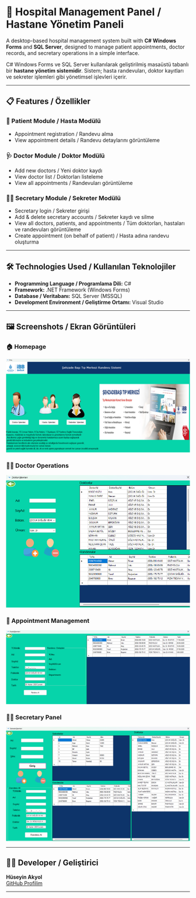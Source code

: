 # 🏥 Hospital Management Panel / Hastane Yönetim Paneli

A desktop-based hospital management system built with **C# Windows Forms** and **SQL Server**, designed to manage patient appointments, doctor records, and secretary operations in a simple interface.

C# Windows Forms ve SQL Server kullanılarak geliştirilmiş masaüstü tabanlı bir **hastane yönetim sistemidir**. Sistem; hasta randevuları, doktor kayıtları ve sekreter işlemleri gibi yönetimsel işlevleri içerir.

---

## 📋 Features / Özellikler

### 👤 Patient Module / Hasta Modülü
- Appointment registration / Randevu alma
- View appointment details / Randevu detaylarını görüntüleme

### 🩺 Doctor Module / Doktor Modülü
- Add new doctors / Yeni doktor kaydı
- View doctor list / Doktorları listeleme
- View all appointments / Randevuları görüntüleme

### 👩‍💼 Secretary Module / Sekreter Modülü
- Secretary login / Sekreter girişi
- Add & delete secretary accounts / Sekreter kaydı ve silme
- View all doctors, patients, and appointments / Tüm doktorları, hastaları ve randevuları görüntüleme
- Create appointment (on behalf of patient) / Hasta adına randevu oluşturma

---

## 🛠️ Technologies Used / Kullanılan Teknolojiler

- **Programming Language / Programlama Dili:** C#
- **Framework:** .NET Framework (Windows Forms)
- **Database / Veritabanı:** SQL Server (MSSQL)
- **Development Environment / Geliştirme Ortamı:** Visual Studio

---

## 🖼️ Screenshots / Ekran Görüntüleri

### 🏠 Homepage
![Homepage](screenshots/homepage.png)

### 🧑‍⚕️ Doctor Operations
![DoctorPage](screenshots/doctorpage.png)

### 📅 Appointment Management
![AppointmentPage](screenshots/appointmentpage.png)

### 👩‍💼 Secretary Panel
![SecretaryPage](screenshots/secretarypage.png)


---

## 🧑‍💻 Developer / Geliştirici

**Hüseyin Akyol**  
[GitHub Profilim](https://github.com/Huseyinnakyolll)

---

